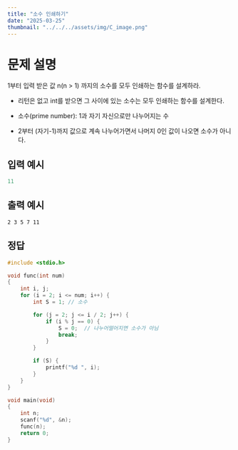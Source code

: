 ```yaml
---
title: "소수 인쇄하기" 
date: "2025-03-25"
thumbnail: "../../../assets/img/C_image.png"
---
```


# 문제 설명
1부터 입력 받은 값 n(n > 1) 까지의 소수를 모두 인쇄하는 함수를 설계하라.

- 리턴은 없고 int를 받으면 그 사이에 있는 소수는 모두 인쇄하는 함수를 설계한다.

- 소수(prime number): 1과 자기 자신으로만 나누어지는 수

- 2부터 (자기-1)까지 값으로 계속 나누어가면서 나머지 0인 값이 나오면 소수가 아니다.
## 입력 예시
```c
11
```

## 출력 예시
```
2 3 5 7 11
```

## 정답
```c
#include <stdio.h>

void func(int num)
{
	int i, j;
	for (i = 2; i <= num; i++) {
		int S = 1; // 소수

		for (j = 2; j <= i / 2; j++) {
			if (i % j == 0) {
				S = 0;  // 나누어떨어지면 소수가 아님
				break;
			}
		}

		if (S) {
			printf("%d ", i);
		}
	}
}

void main(void)
{
	int n;
	scanf("%d", &n);
	func(n);
	return 0;
}
```

